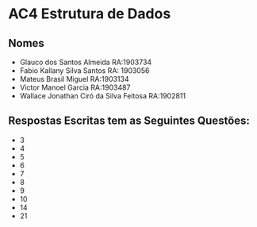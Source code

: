 # AC4 Estrutura de Dados

## Nomes
- Glauco dos Santos Almeida RA:1903734
- Fabio Kallany Silva Santos RA: 1903056
- Mateus Brasil Miguel RA:1903134
- Victor Manoel Garcia RA:1903487
- Wallace Jonathan Ciró da Silva Feitosa RA:1902811

## Respostas Escritas tem as Seguintes Questões:
- 3
- 4
- 5
- 6
- 7
- 8
- 9
- 10
- 14
- 21
